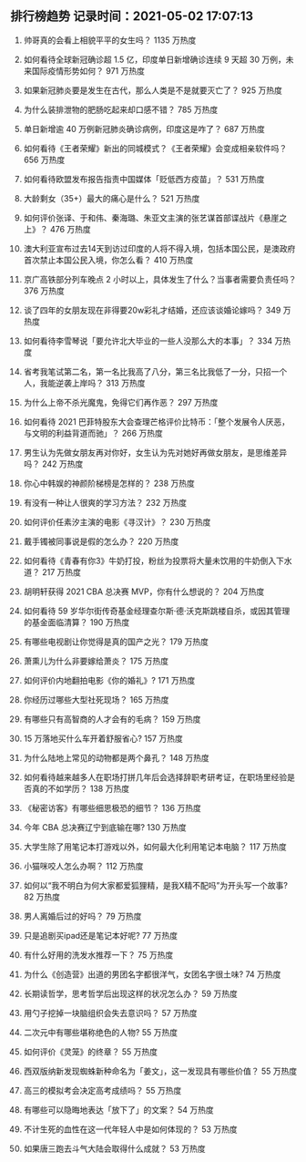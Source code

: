 
## 排行榜趋势 记录时间：2021-05-02 17:07:13
  
  1. 帅哥真的会看上相貌平平的女生吗？ 1135 万热度
    
  2. 如何看待全球新冠确诊超 1.5 亿，印度单日新增确诊连续 9 天超 30 万例，未来国际疫情形势如何？ 971 万热度
    
  3. 如果新冠肺炎要是发生在古代，那么人类是不是就要灭亡了？ 925 万热度
    
  4. 为什么装排泄物的肥肠吃起来却口感不错？ 785 万热度
    
  5. 单日新增逾 40 万例新冠肺炎确诊病例，印度这是咋了？ 687 万热度
    
  6. 如何看待《王者荣耀》新出的同城模式？《王者荣耀》会变成相亲软件吗？ 656 万热度
    
  7. 如何看待欧盟发布报告指责中国媒体「贬低西方疫苗」？ 531 万热度
    
  8. 大龄剩女（35+）最大的痛心是什么？ 521 万热度
    
  9. 如何评价张译、于和伟、秦海璐、朱亚文主演的张艺谋首部谍战片《悬崖之上》？ 476 万热度
    
  10. 澳大利亚宣布过去14天到访过印度的人将不得入境，包括本国公民，是澳政府首次禁止本国公民入境，你怎么看？ 410 万热度
    
  11. 京广高铁部分列车晚点 2 小时以上，具体发生了什么？当事者需要负责任吗？ 376 万热度
    
  12. 谈了四年的女朋友现在非得要20w彩礼才结婚，还应该谈婚论嫁吗？ 349 万热度
    
  13. 如何看待李雪琴说「要允许北大毕业的一些人没那么大的本事」？ 334 万热度
    
  14. 省考我笔试第二名，第一名比我高了八分，第三名比我低了一分，只招一个人，我能逆袭上岸吗？ 313 万热度
    
  15. 为什么上帝不杀光魔鬼，免得它们再作恶？ 297 万热度
    
  16. 如何看待 2021 巴菲特股东大会查理芒格评价比特币：「整个发展令人厌恶，与文明的利益背道而驰」？ 266 万热度
    
  17. 男生认为先做女朋友再对你好，女生认为先对她好再做女朋友，是思维差异吗？ 242 万热度
    
  18. 你心中韩娱的神颜阶梯榜是怎样的？ 238 万热度
    
  19. 有没有一种让人很爽的学习方法？ 232 万热度
    
  20. 如何评价任素汐主演的电影《寻汉计》？ 230 万热度
    
  21. 戴手镯被同事说是假的怎么办？ 220 万热度
    
  22. 如何看待《青春有你3》牛奶打投，粉丝为投票将大量未饮用的牛奶倒入下水道？ 217 万热度
    
  23. 胡明轩获得 2021 CBA 总决赛 MVP，你有什么想说的？ 204 万热度
    
  24. 如何看待 59 岁华尔街传奇基金经理查尔斯·德·沃克斯跳楼自杀，或因其管理的基金面临清算？ 190 万热度
    
  25. 有哪些电视剧让你觉得是真的国产之光？ 179 万热度
    
  26. 萧熏儿为什么非要嫁给萧炎？ 175 万热度
    
  27. 如何评价内地翻拍电影《你的婚礼》? 171 万热度
    
  28. 你经历过哪些大型社死现场？ 165 万热度
    
  29. 有哪些只有高智商的人才会有的毛病？ 159 万热度
    
  30. 15 万落地买什么车开着舒服省心? 157 万热度
    
  31. 为什么陆地上常见的动物都是两个鼻孔？ 148 万热度
    
  32. 如何看待越来越多人在职场打拼几年后会选择辞职考研考证，在职场里经验是否真的不如学历？ 138 万热度
    
  33. 《秘密访客》有哪些细思极恐的细节？ 136 万热度
    
  34. 今年 CBA 总决赛辽宁到底输在哪? 130 万热度
    
  35. 大学生除了用笔记本打游戏以外，如何最大化利用笔记本电脑？ 117 万热度
    
  36. 小猫咪咬人怎么办啊？ 112 万热度
    
  37. 如何以“我不明白为何大家都爱狐狸精，是我X精不配吗”为开头写一个故事? 82 万热度
    
  38. 男人离婚后过的好吗？ 79 万热度
    
  39. 只是追剧买ipad还是笔记本好呢? 77 万热度
    
  40. 有什么好用的洗发水推荐一下？ 75 万热度
    
  41. 为什么《创造营》出道的男团名字都很洋气，女团名字很土味? 74 万热度
    
  42. 长期读哲学，思考哲学后出现这样的状况怎么办？ 59 万热度
    
  43. 用勺子挖掉一块脑组织会失去意识吗？ 57 万热度
    
  44. 二次元中有哪些堪称绝色的人物? 55 万热度
    
  45. 如何评价《灵笼》的终章？ 55 万热度
    
  46. 西双版纳新发现蜘蛛新种命名为「姜文」，这一发现具有哪些价值？ 55 万热度
    
  47. 高三的模拟考会决定高考成绩吗？ 55 万热度
    
  48. 有哪些可以隐晦地表达「放下了」的文案？ 54 万热度
    
  49. 不计生死的血性在这一代年轻人中是如何体现的？ 53 万热度
    
  50. 如果唐三跑去斗气大陆会取得什么成就？ 53 万热度
    